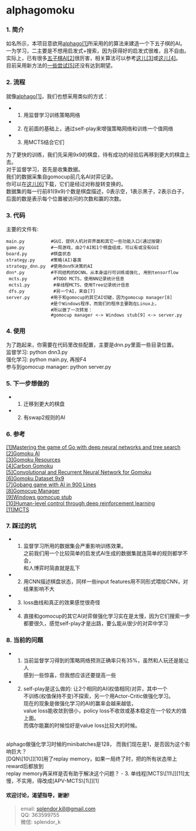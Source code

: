 # alphagomoku


### 1. 简介

  如名所示，本项目意欲用[alphago\[1\]][1]所采用的的算法来建造一个下五子棋的AI。</br>
  一为学习，二主要是不想用启发式+搜索，因为获得好的启发式很难，且不自由。</br>
  实际上，已有很多[五子棋AI\[2\]][2]很厉害，相关算法可以参考[这儿\[3\]][3]或[这儿\[4\]][4]。</br>
  目前采用新方法的[一些尝试\[5\]][5]还没有达到期望。


### 2. 流程
  就像[alphago\[1\]][1]，我们也想采用类似的方式：  
  * 1. 用监督学习训练策略网络
  * 2. 在前面的基础上，通过self-play来增强策略网络和训练一个值网络
  * 3. 用MCTS结合它们

为了更快的训练，我们先采用9x9的棋盘，待有成功的经验后再移到更大的棋盘上去。</br>
  对于监督学习，首先是收集数据。</br>
  我们的数据采集自gomocup前几名AI对弈记录。</br>
  你可以在[这儿\[6\]][6]下载，它们是经过对称旋转变换的。</br>
  数据集的每一行前81(9x9)个数是棋盘描述，0表示空，1表示黑子，2表示白子，</br>
  后面的数是表示每个位置被访问的次数和赢的次数。


### 3. 代码
  主要的文件有:
  ```
  main.py          #GUI，提供人机对弈界面和其它一些功能入口(通过按键)
  game.py          #一局游戏，由2个AI和1个棋盘组成，可以有或没有GUI
  board.py         #棋盘状态
  strategy.py      #策略(AI)基类
  strategy_dnn.py  #使用dnn作决策的AI
  dnn*.py          #不同结构的DCNN，从本身运行可训练或强化, 用到tensorflow
  mcts.py          #TODO MCTS，使用NN记录统计信息
  mcts1.py         #单线程MCTS，使用Tree记录统计信息
  dfs.py           #另一个AI，来自[7]
  server.py        #用于和gomocup的其它AI切磋，因为gomocup manager[8]
                   #是个Windows程序，而我们的程序主要跑在Linux上，
                   #所以做了一次转发：
                   #gomocup manager <-> Windows stub[9] <-> server.py
```

### 4. 使用
  为了跑起来，你需要在代码里改些配置，主要是dnn.py里面一些目录位置。</br>
  监督学习: python dnn3.py</br>
  强化学习: python main.py, 再按F4</br>
  参与到gomocup manager: python server.py


### 5. 下一步想做的
 * 1. 迁移到更大的棋盘
 * 2. 有swap2规则的AI


### 6. 参考
  [\[1\]Mastering the game of Go with deep neural networks and tree search][1]</br>
  [\[2\]Gomoku AI][2]</br>
  [\[3\]Gomoku Resources][3]</br>
  [\[4\]Carbon Gomoku][4]</br>
  [\[5\]Convolutional and Recurrent Neural Network for Gomoku][5]</br>
  [\[6\]Gomoku Dataset 9x9][6]</br>
  [\[7\]Gobang game with AI in 900 Lines][7]</br>
  [\[8\]Gomocup Manager][8]</br>
  [\[9\]Windows gomocup stub][9]</br>
  [\[10\]Human-level control through deep reinforcement learning][10]</br>
  [\[11\]MCTS][11]


### 7. 踩过的坑
  - 1. 监督学习所用的数据集会严重影响训练效果。</br>
  之前我们用一个比较简单的启发式AI生成的数据集就连简单的规则都学不会，</br>
  和人博弈时简直就是乱下
  - 2. 用CNN描述棋盘状态，同样一些input features用不同形式喂给CNN，对结果影响不大
  - 3. loss曲线和真正的效果感觉很奇怪  
  - 4. 直接和gomocup的其它AI对弈做强化学习实在是太慢，因为它们搜索一步</br>
  都要很久，感觉self-play才是出路，要么能从很少的对弈中学习


### 8. 当前的问题
  - 1. 当前监督学习得到的策略网络预测正确率只有35%，虽然和人玩还是能让人</br>
  感到一些惊喜，但我想应该还要提高一些
  - 2. self-play是这么做的: 让2个相同的AI(权值相同)对弈，其中一个</br>
  不训练(权值保持不变)不探索，另一个用Actor-Critic做强化学习。</br>
  现在的现象是做强化学习的AI的赢率会越来越低，</br>
  value loss能收敛到很小，policy loss不收敛或基本稳定在一个较大的值上面。</br>
  而偶尔能赢的时候恰好是value loss比较大的时候。</br>
  </br>
  alphago做强化学习时候的minibatches是128， 而我们现在是1，是否因为这个影响巨大？</br>
  [DQN\[10\]][10]用了replay memory，如果一局终了时，把的所有状态带上reward后都放到</br>
  replay memory再采样是否有助于解决这个问题？
  - 3. 单线程[MCTS\[11\]][11]太慢，不实用，得改成[APV-MCTS\[1\]][1]
  
  
#### 欢迎讨论，渴望指导，谢谢!
>email: splendor.kill@gmail.com</br>
QQ: 363599755</br>
微信: splendor_k


[1]: http://airesearch.com/wp-content/uploads/2016/01/deepmind-mastering-go.pdf
[2]: http://gomocup.org/download-gomoku-ai/
[3]: http://www.aiexp.info/gomoku-renju-resources-an-overview.html
[4]: http://mczard.republika.pl/gomoku.en.html
[5]: http://cs231n.stanford.edu/reports2016/109_Report.pdf
[6]: https://pan.baidu.com/s/1eS7LBuq
[7]: https://github.com/skywind3000/gobang
[8]: http://gomocup.org/download-gomocup-manager/
[9]: https://github.com/splendor-kill/MyGomocupStub
[10]: https://storage.googleapis.com/deepmind-data/assets/papers/DeepMindNature14236Paper.pdf
[11]: https://en.wikipedia.org/wiki/Monte_Carlo_tree_search

